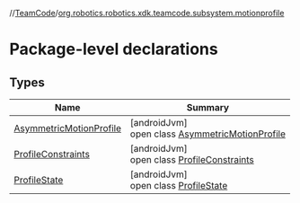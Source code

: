 //[TeamCode](../../index.md)/[org.robotics.robotics.xdk.teamcode.subsystem.motionprofile](index.md)

# Package-level declarations

## Types

| Name | Summary |
|---|---|
| [AsymmetricMotionProfile](-asymmetric-motion-profile/index.md) | [androidJvm]<br>open class [AsymmetricMotionProfile](-asymmetric-motion-profile/index.md) |
| [ProfileConstraints](-profile-constraints/index.md) | [androidJvm]<br>open class [ProfileConstraints](-profile-constraints/index.md) |
| [ProfileState](-profile-state/index.md) | [androidJvm]<br>open class [ProfileState](-profile-state/index.md) |
